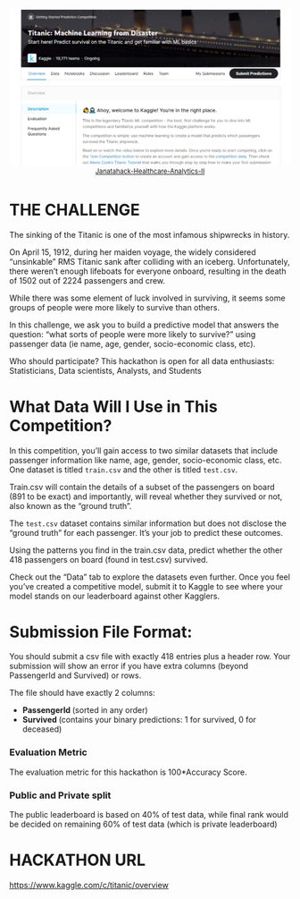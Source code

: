 <p align="center">
    <img src="front.png", width="1000">
    <br>
    <sup><a href="https://www.kaggle.com/c/titanic/overview" target="_blank">Janatahack-Healthcare-Analytics-II</a></sup>
</p>


# THE CHALLENGE


The sinking of the Titanic is one of the most infamous shipwrecks in history.

On April 15, 1912, during her maiden voyage, the widely considered “unsinkable” RMS Titanic sank after colliding with an iceberg. Unfortunately, there weren’t enough lifeboats for everyone onboard, resulting in the death of 1502 out of 2224 passengers and crew.

While there was some element of luck involved in surviving, it seems some groups of people were more likely to survive than others.

In this challenge, we ask you to build a predictive model that answers the question: “what sorts of people were more likely to survive?” using passenger data (ie name, age, gender, socio-economic class, etc).

Who should participate?
This hackathon is open for all data enthusiasts: Statisticians, Data scientists, Analysts, and Students






# What Data Will I Use in This Competition?


In this competition, you’ll gain access to two similar datasets that include passenger information like name, age, gender, socio-economic class, etc. One dataset is titled `train.csv` and the other is titled `test.csv`.

Train.csv will contain the details of a subset of the passengers on board (891 to be exact) and importantly, will reveal whether they survived or not, also known as the “ground truth”.

The `test.csv` dataset contains similar information but does not disclose the “ground truth” for each passenger. It’s your job to predict these outcomes.

Using the patterns you find in the train.csv data, predict whether the other 418 passengers on board (found in test.csv) survived.

Check out the “Data” tab to explore the datasets even further. Once you feel you’ve created a competitive model, submit it to Kaggle to see where your model stands on our leaderboard against other Kagglers.
















# Submission File Format:

You should submit a csv file with exactly 418 entries plus a header row. Your submission will show an error if you have extra columns (beyond PassengerId and Survived) or rows.

The file should have exactly 2 columns:
<ul>
<li><b>PassengerId </b>(sorted in any order)</li>
<li><b>Survived </b>(contains your binary predictions: 1 for survived, 0 for deceased)</li>
</ul>


### Evaluation Metric
The evaluation metric for this hackathon is 100*Accuracy Score.



### Public and Private split
The public leaderboard is based on 40% of test data, while final rank would be decided on remaining 60% of test data (which is private leaderboard)

 


  
  
# HACKATHON URL

 https://www.kaggle.com/c/titanic/overview


